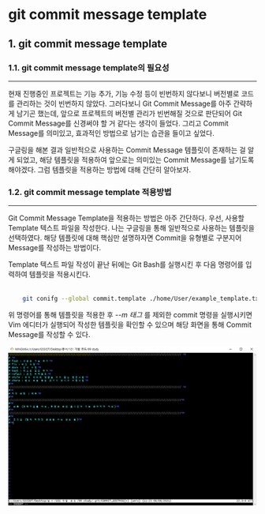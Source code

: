 # git commit message template

## 1. git commit message template 

### 1.1. git commit message template의 필요성
--------------------------------------------------------------------------------
  현재 진행중인 프로젝트는 기능 추가, 기능 수정 등이 빈번하지 않다보니 버전별로 코드를 관리하는 것이 빈번하지  않았다. 그러다보니 Git Commit Message를 아주 간략하게 남기곤 했는데, 앞으로 프로젝트의 버전별 관리가 빈번해질 것으로 판단되어 Git Commit Message를 신경써야 할 거 같다는 생각이 들었다. 그리고 Commit Message를 의미있고, 효과적인 방법으로 남기는 습관을 들이고 싶었다.  

  구글링을 해본 결과 일반적으로 사용하는 Commit Message 템플릿이 존재하는 걸 알게 되었고, 해당 템플릿을 적용하여 앞으로는 의미있는 Commit Message를 남기도록 해야겠다. 그럼 템플릿을 적용하는 방법에 대해 간단히 알아보자.

### 1.2. git commit message template 적용방법
--------------------------------------------------------------------------------
  Git Commit Message Template을 적용하는 방법은 아주 간단하다. 우선, 사용할 Template 텍스트 파일을 작성한다. 나는 구글링을 통해 일반적으로 사용하는 템플릿을 선택하였다. 해당 템플릿에 대해 핵심만 설명하자면 Commit을 유형별로 구분지어 Message를 작성하는 방법이다.

  Template 텍스트 파일 작성이 끝난 뒤에는 Git Bash를 실행시킨 후 다음 명령어를 입력하여 템플릿을 적용시킨다. 

``` bash
	
	git conifg --global commit.template ./home/User/example_template.txt

```

  위 명령어를 통해 템플릿을 적용한 후 *--m 태그* 를 제외한 commit 명령을 실행시키면  Vim 에디터가 실행되어 작성한 템플릿을 확인할 수 있으며 해당 화면을 통해 Commit Message를 작성할 수 있다. 

![img1](./img/git_commit_template_1.png)